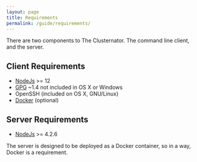 ```yaml
---
layout: page
title: Requirements
permalink: /guide/requirements/
---
```


There are two components to The Clusternator.  The command line client, and the
server.  

## Client Requirements

- [NodeJs](https://nodejs.org/en/ "Node JS") >= 12
- [GPG](https://www.gnupg.org/ "GNU Privacy Guard")  ~1.4 not included in OS X 
or Windows
- OpenSSH (included on OS X, GNU/Linux)
- [Docker](https://docker.io) (optional)

## Server Requirements

- [NodeJs](https://nodejs.org/en/ "Node JS") >= 4.2.6

The server is designed to be deployed as a Docker container, so in a way, 
Docker is a requirement.
